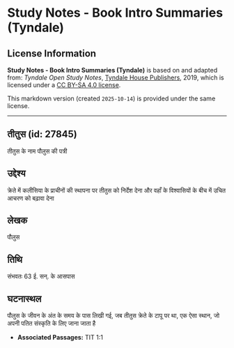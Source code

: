 # Study Notes - Book Intro Summaries (Tyndale)

## License Information

**Study Notes - Book Intro Summaries (Tyndale)** is based on and adapted from: _Tyndale Open Study Notes_, [Tyndale House Publishers](https://tyndaleopenresources.com/), 2019, which is licensed under a [CC BY-SA 4.0 license](https://creativecommons.org/licenses/by-sa/4.0/legalcode.en).

This markdown version (created `2025-10-14`) is provided under the same license.



--------------------------------

## तीतुस (id: 27845)

तीतुस के नाम पौलुस की पत्री

उद्देश्य
--------

क्रेते में कलीसिया के प्राचीनों की स्थापना पर तीतुस को निर्देश देना और वहाँ के विश्वासियों के बीच में उचित आचरण को बढ़ावा देना

लेखक
----

पौलुस

तिथि
----

संभवतः 63 ई. सन्. के आसपास

घटनास्थल
--------

पौलुस के जीवन के अंत के समय के पास लिखी गई, जब तीतुस क्रेते के टापू पर था, एक ऐसा स्थान, जो अपनी पतित संस्कृति के लिए जाना जाता है

* **Associated Passages:** TIT 1:1

